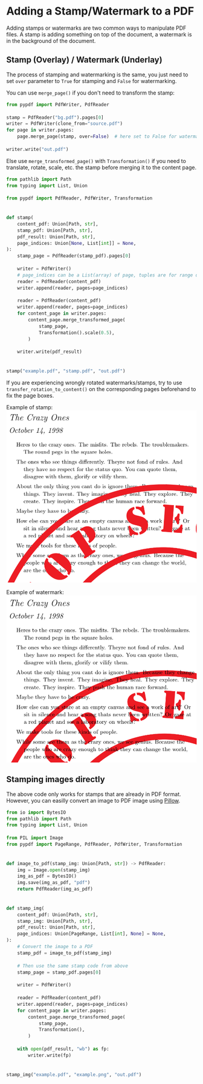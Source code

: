# Adding a Stamp/Watermark to a PDF

Adding stamps or watermarks are two common ways to manipulate PDF files.
A stamp is adding something on top of the document, a watermark is in the
background of the document.

## Stamp (Overlay) / Watermark (Underlay)

The process of stamping and watermarking is the same, you just need to set `over` parameter to `True` for stamping and `False` for watermarking.

You can use `merge_page()` if you don't need to transform the stamp:

```python
from pypdf import PdfWriter, PdfReader

stamp = PdfReader("bg.pdf").pages[0]
writer = PdfWriter(clone_from="source.pdf")
for page in writer.pages:
    page.merge_page(stamp, over=False)  # here set to False for watermarking

writer.write("out.pdf")
```

Else use `merge_transformed_page()` with `Transformation()` if you need to translate, rotate, scale, etc. the stamp before merging it to the content page.

```python
from pathlib import Path
from typing import List, Union

from pypdf import PdfReader, PdfWriter, Transformation


def stamp(
    content_pdf: Union[Path, str],
    stamp_pdf: Union[Path, str],
    pdf_result: Union[Path, str],
    page_indices: Union[None, List[int]] = None,
):
    stamp_page = PdfReader(stamp_pdf).pages[0]

    writer = PdfWriter()
    # page_indices can be a List(array) of page, tuples are for range definition
    reader = PdfReader(content_pdf)
    writer.append(reader, pages=page_indices)

    reader = PdfReader(content_pdf)
    writer.append(reader, pages=page_indices)
    for content_page in writer.pages:
        content_page.merge_transformed_page(
            stamp_page,
            Transformation().scale(0.5),
        )

    writer.write(pdf_result)


stamp("example.pdf", "stamp.pdf", "out.pdf")
```

If you are experiencing wrongly rotated watermarks/stamps, try to use
`transfer_rotation_to_content()` on the corresponding pages beforehand
to fix the page boxes.

Example of stamp:
![stamp.png](stamp.png)

Example of watermark:
![watermark.png](watermark.png)


## Stamping images directly

The above code only works for stamps that are already in PDF format.
However, you can easilly convert an image to PDF image using
[Pillow](https://pypi.org/project/Pillow/).


```python
from io import BytesIO
from pathlib import Path
from typing import List, Union

from PIL import Image
from pypdf import PageRange, PdfReader, PdfWriter, Transformation


def image_to_pdf(stamp_img: Union[Path, str]) -> PdfReader:
    img = Image.open(stamp_img)
    img_as_pdf = BytesIO()
    img.save(img_as_pdf, "pdf")
    return PdfReader(img_as_pdf)


def stamp_img(
    content_pdf: Union[Path, str],
    stamp_img: Union[Path, str],
    pdf_result: Union[Path, str],
    page_indices: Union[PageRange, List[int], None] = None,
):
    # Convert the image to a PDF
    stamp_pdf = image_to_pdf(stamp_img)

    # Then use the same stamp code from above
    stamp_page = stamp_pdf.pages[0]

    writer = PdfWriter()

    reader = PdfReader(content_pdf)
    writer.append(reader, pages=page_indices)
    for content_page in writer.pages:
        content_page.merge_transformed_page(
            stamp_page,
            Transformation(),
        )

    with open(pdf_result, "wb") as fp:
        writer.write(fp)


stamp_img("example.pdf", "example.png", "out.pdf")
```
